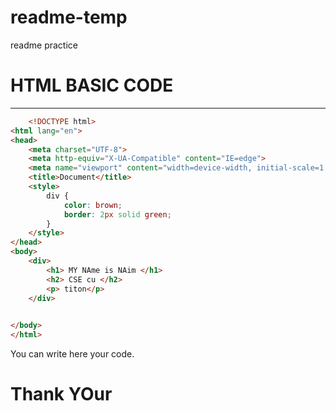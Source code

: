# readme-temp
readme practice

# HTML BASIC CODE

---
```html
    <!DOCTYPE html>
<html lang="en">
<head>
    <meta charset="UTF-8">
    <meta http-equiv="X-UA-Compatible" content="IE=edge">
    <meta name="viewport" content="width=device-width, initial-scale=1.0">
    <title>Document</title>
    <style>
        div {
            color: brown;
            border: 2px solid green;
        }
    </style>
</head>
<body>
    <div>
        <h1> MY NAme is NAim </h1>
        <h2> CSE cu </h2>
        <p> titon</p>
    </div>
    

</body>
</html>


```

You can write here your code.  

# Thank YOur
